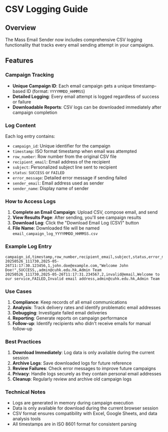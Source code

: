 # CSV Logging Guide

## Overview
The Mass Email Sender now includes comprehensive CSV logging functionality that tracks every email sending attempt in your campaigns.

## Features

### Campaign Tracking
- **Unique Campaign ID**: Each email campaign gets a unique timestamp-based ID (format: `YYYYMMDD_HHMMSS`)
- **Detailed Logging**: Every email attempt is logged regardless of success or failure
- **Downloadable Reports**: CSV logs can be downloaded immediately after campaign completion

### Log Content
Each log entry contains:
- `campaign_id`: Unique identifier for the campaign
- `timestamp`: ISO format timestamp when email was attempted
- `row_number`: Row number from the original CSV file
- `recipient_email`: Email address of the recipient
- `subject`: Personalized subject line sent to recipient
- `status`: `SUCCESS` or `FAILED`
- `error_message`: Detailed error message if sending failed
- `sender_email`: Email address used as sender
- `sender_name`: Display name of sender

### How to Access Logs

1. **Complete an Email Campaign**: Upload CSV, compose email, and send
2. **View Results Page**: After sending, you'll see campaign results
3. **Download Log**: Click the "Download Email Log (CSV)" button
4. **File Name**: Downloaded file will be named `email_campaign_log_YYYYMMDD_HHMMSS.csv`

### Example Log Entry
```csv
campaign_id,timestamp,row_number,recipient_email,subject,status,error_message,sender_email,sender_name
20250526_111730,2025-05-26T11:17:30.123456,1,john.doe@example.com,"Welcome John Doe!",SUCCESS,,admin@cuhk.edu.hk,Admin Team
20250526_111730,2025-05-26T11:17:31.234567,2,invalid@email,Welcome to our service,FAILED,Invalid email address,admin@cuhk.edu.hk,Admin Team
```

### Use Cases

1. **Compliance**: Keep records of all email communications
2. **Analysis**: Track delivery rates and identify problematic email addresses
3. **Debugging**: Investigate failed email deliveries
4. **Reporting**: Generate reports on campaign performance
5. **Follow-up**: Identify recipients who didn't receive emails for manual follow-up

### Best Practices

1. **Download Immediately**: Log data is only available during the current session
2. **Archive Logs**: Save downloaded logs for future reference
3. **Review Failures**: Check error messages to improve future campaigns
4. **Privacy**: Handle logs securely as they contain personal email addresses
5. **Cleanup**: Regularly review and archive old campaign logs

### Technical Notes

- Logs are generated in memory during campaign execution
- Data is only available for download during the current browser session
- CSV format ensures compatibility with Excel, Google Sheets, and data analysis tools
- All timestamps are in ISO 8601 format for consistent parsing
